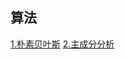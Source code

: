 ##  算法
 [1.朴素贝叶斯](https://wenqing02.github.io/me/2017/10/09/%E4%BD%BF%E7%94%A8%E6%9C%B4%E7%B4%A0%E8%B4%9D%E5%8F%B6%E6%96%AF%E8%BF%87%E6%BB%A4%E5%9E%83%E5%9C%BE%E9%82%AE%E4%BB%B6.html)
 [2.主成分分析](https://wenqing02.github.io/me/2018/01/17/%E4%B8%BB%E6%88%90%E5%88%86%E5%88%86%E6%9E%90.html)
